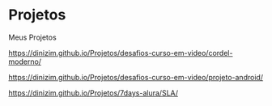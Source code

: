 # Projetos
 Meus Projetos
 
 
https://dinizim.github.io/Projetos/desafios-curso-em-video/cordel-moderno/



https://dinizim.github.io/Projetos/desafios-curso-em-video/projeto-android/



https://dinizim.github.io/Projetos/7days-alura/SLA/
